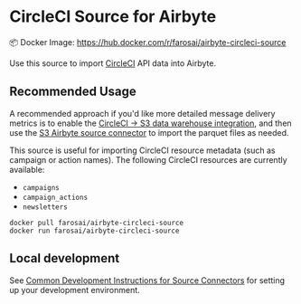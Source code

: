 # CircleCI Source for Airbyte

📦 Docker Image: https://hub.docker.com/r/farosai/airbyte-circleci-source

Use this source to import [CircleCI](https://circleci) API data into Airbyte.

## Recommended Usage

A recommended approach if you'd like more detailed message delivery metrics is to enable the [CircleCI -> S3 data warehouse integration](https://circleci/docs/data-warehouse-sync/#s3-bucket), and then use the [S3 Airbyte source connector](https://docs.airbyte.io/integrations/sources/s3) to import the parquet files as needed.

This source is useful for importing CircleCI resource metadata (such as campaign or action names). The following CircleCI resources are currently available:

- `campaigns`
- `campaign_actions`
- `newsletters`

```shell
docker pull farosai/airbyte-circleci-source
docker run farosai/airbyte-circleci-source
```

## Local development

See [Common Development Instructions for Source Connectors](../README.md#common-development-instructions-for-source-connectors) for setting up your development environment.
